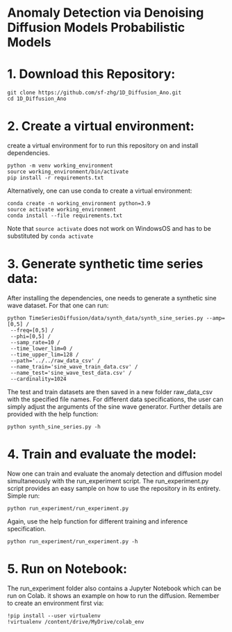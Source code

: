 # Anomaly Detection via Denoising Diffusion Models Probabilistic Models

# 1. Download this Repository:
```
git clone https://github.com/sf-zhg/1D_Diffusion_Ano.git
cd 1D_Diffusion_Ano
```
# 2. Create a virtual environment:
create a virtual environment for to run this repository on and install dependencies. 
```
python -m venv working_environment
source working_environment/bin/activate
pip install -r requirements.txt
```
Alternatively, one can use conda to create a virtual environment:
```
conda create -n working_environment python=3.9
source activate working_environment
conda install --file requirements.txt
```
Note that ```source activate``` does not work on WindowsOS and has to be substituted by ```conda activate```

# 3. Generate synthetic time series data:

After installing the dependencies, one needs to generate a synthetic sine wave dataset. For that one can run:
```
python TimeSeriesDiffusion/data/synth_data/synth_sine_series.py --amp=[0,5] /
 --freq=[0,5] /
 --phi=[0,5] /
 --samp_rate=10 /
 --time_lower_lim=0 /
 --time_upper_lim=128 /
 --path='../../raw_data_csv' /
 --name_train='sine_wave_train_data.csv' /
 --name_test='sine_wave_test_data.csv' /
 --cardinality=1024
```
The test and train datasets are then saved in a new folder raw_data_csv with the specified file names. For different data specifications, the user can simply adjust the arguments of the sine wave generator. Further details are provided with the help function:
```
python synth_sine_series.py -h
```

# 4. Train and evaluate the model:

Now one can train and evaluate the anomaly detection and diffusion model simultaneously with the run_experiment script.
The run_experiment.py script provides an easy sample on how to use the repository in its entirety. Simple run:
```
python run_experiment/run_experiment.py 
```
Again, use the help function for different training and inference specification.
```
python run_experiment/run_experiment.py -h
```

# 5. Run on Notebook:
The run_experiment folder also contains a Jupyter Notebook which can be run on Colab. it shows an example on how to run the diffusion. Remember to create an environment first via:
```
!pip install --user virtualenv
!virtualenv /content/drive/MyDrive/colab_env
```


